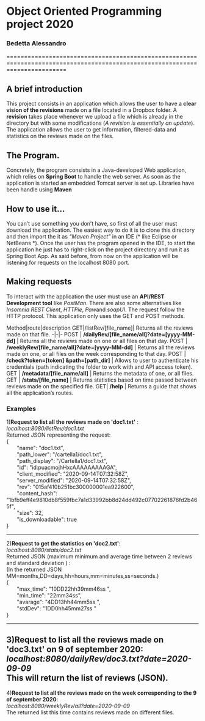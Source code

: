 # Object Oriented Programming project 2020
### Bedetta Alessandro	
=============================================================================================================================
## A brief introduction

This project consists in an application which allows the user to have a **clear vision of the revisions** made on a file located in a Dropbox folder. 
A **revision** takes place whenever we upload a file which is already in the directory but with some modifications (*A revision is essentially an update*). 
The application allows the user to get information, filtered-data and statistics on the reviews made on the files.


## The Program.

Concretely, the program consists in a Java-developed Web application, which relies on **Spring Boot** to handle the web server. 
As soon as the application is started an embedded Tomcat server is set up. Libraries have been handle using **Maven**


## How to use it…

You can’t use something you don’t have, so first of all the user must download the application. 
The easiest way to do it is to clone this directory and then import the it as *“Maven Project”* in an IDE (* like Eclipse or NetBeans *).
Once the user has the program opened in the IDE, to start the application  he just has to right-click on the project directory and run it as Spring Boot App. 
As said before, from now on the application will be listening for requests on the localhost 8080 port.


## Making requests

To interact with the application the user must use an **API/REST Development tool** like *PostMan*. 
There are also some alternatives like *Insomnia REST Client*, *HTTPie*, *Paw*and *soapUI*. The request follow the HTTP protocol. 
This application only uses the GET and POST methods.

Method|route|description
GET|/listRev/[file_name]| Returns all the reviews made on that file.
-|-|-
POST | **/dailyRev/[file_name/all]?date=[yyyy-MM-dd]** | Returns all the reviews made on one or all files on that day.
POST | **/weeklyRev/[file_name/all]?date=[yyyy-MM-dd]** | Returns all the reviews made on one, or all files on the week corresponding to that day.
POST | **/check?token=[token] &path=[path_dir]** | Allows to user to authenticate his credentials (path indicating the folder to work with and API access token).
GET | **/metadata/[file_name/all]** | Returns the metadata of one, or all files.
GET | **/stats/[file_name]** | Returns statistics based on time passed between reviews made on the specified file.
GET| **/help** | Returns a guide that shows all the application’s routes.

### Examples

1)**Request to list all the reviews made on 'doc1.txt'** :   
*localhost:8080/listRev/doc1.txt*  
Returned JSON representing the request:  
{    
      &nbsp;&nbsp;&nbsp;&nbsp;&nbsp;&nbsp;  "name": "doc1.txt",  
      &nbsp;&nbsp;&nbsp;&nbsp;&nbsp;&nbsp;  "path_lower": "/cartella1/doc1.txt",  
      &nbsp;&nbsp;&nbsp;&nbsp;&nbsp;&nbsp;  "path_display": "/Cartella1/doc1.txt",  
      &nbsp;&nbsp;&nbsp;&nbsp;&nbsp;&nbsp;  "id": "id:puacmojhHxcAAAAAAAAAGA",  
      &nbsp;&nbsp;&nbsp;&nbsp;&nbsp;&nbsp;  "client_modified": "2020-09-14T07:32:58Z",  
      &nbsp;&nbsp;&nbsp;&nbsp;&nbsp;&nbsp;  "server_modified": "2020-09-14T07:32:58Z",  
      &nbsp;&nbsp;&nbsp;&nbsp;&nbsp;&nbsp;  "rev": "015af410b251bc300000001ea922600",  
      &nbsp;&nbsp;&nbsp;&nbsp;&nbsp;&nbsp;  "content_hash": "1bfb9eff4e9810db8f559fbc7a1d33992bb8d24dd492c07702261876fd2b465f",  
      &nbsp;&nbsp;&nbsp;&nbsp;&nbsp;&nbsp;  "size": 32,  
      &nbsp;&nbsp;&nbsp;&nbsp;&nbsp;&nbsp;  "is_downloadable": true  
}    
    
---------------------------------------------------------------------------------------------------------------------------------------------------------------------------------
2)**Request to get the statistics on 'doc2.txt'**:  
*localhost:8080/stats/doc2.txt*  
Returned JSON (maximum minimum and average time between 2 reviews and standard deviation ) :  
(In the returned JSON MM=months,DD=days,hh=hours,mm=minutes,ss=seconds.)  
{  
   &nbsp;&nbsp;&nbsp;&nbsp;&nbsp;&nbsp; "max_time": "10DD22hh39mm46ss ",  
   &nbsp;&nbsp;&nbsp;&nbsp;&nbsp;&nbsp; "min_time": "22mm34ss",  
   &nbsp;&nbsp;&nbsp;&nbsp;&nbsp;&nbsp; "avarage": "4DD13hh44mm5ss ",  
   &nbsp;&nbsp;&nbsp;&nbsp;&nbsp;&nbsp; "stdDev": "1DD0hh45mm27ss "  
}  

---------------------------------------------------------------------------------------------------------------------------------------------------------------------------------

3)**Request to list all the reviews made on 'doc3.txt' on 9 of september 2020**:  
*localhost:8080/dailyRev/doc3.txt?date=2020-09-09*  
This will return the list of reviews (JSON).  
---------------------------------------------------------------------------------------------------------------------------------------------------------------------------------
4)**Request to list all the reviews made on the week corresponding to the  9 of september 2020**:  
*localhost:8080/weeklyRev/all?date=2020-09-09*  
The returned list this time contains reviews made on different files.   
